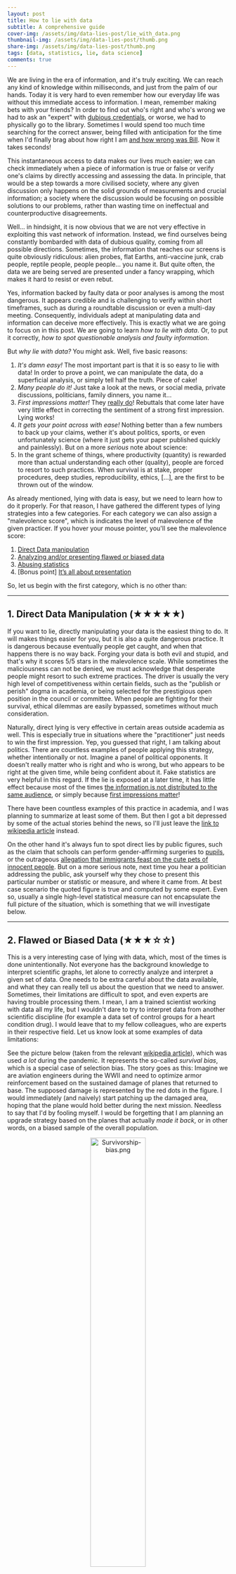 ```yaml
---
layout: post
title: How to lie with data 
subtitle: A comprehensive guide
cover-img: /assets/img/data-lies-post/lie_with_data.png
thumbnail-img: /assets/img/data-lies-post/thumb.png
share-img: /assets/img/data-lies-post/thumb.png
tags: [data, statistics, lie, data science]
comments: true
---
```


We are living in the era of information, and it's truly exciting. We can reach any kind of knowledge within milliseconds, and just from the palm of our hands. Today it is very hard to even remember how our everyday life was without this immediate access to information. I mean, remember making bets with your friends? In order to find out who's right and who's wrong we had to ask an "expert" with [dubious credentials](## "Probably that weird uncle that happened to be in the same room"), or worse, we had to physically go to the library. Sometimes I would spend too much time searching for the correct answer, being filled with anticipation for the time when I'd finally brag about how right I am [and how wrong was Bill](## "Screw you Bill, your intuition was always wrong, you jerk!"). Now it takes seconds!

This instantaneous access to data makes our lives much easier; we can check immediately when a piece of information is true or false or verify one's claims by directly accessing and assessing the data. In principle, that would be a step towards a more civilised society, where any given discussion only happens on the solid grounds of measurements and crucial information; a society where the discussion would be focusing on possible solutions to our problems, rather than wasting time on ineffectual and counterproductive disagreements.

Well... in hindsight, it is now obvious that we are not very effective in exploiting this vast network of information. Instead, we find ourselves being constantly bombarded with data of dubious quality, coming from all possible directions. Sometimes, the information that reaches our screens is quite obviously ridiculous: alien probes, flat Earths, anti-vaccine junk, crab people, reptile people, people people... you name it. But quite often, the data we are being served are presented under a fancy wrapping, which makes it hard to resist or even rebut.

Yes, information backed by faulty data or poor analyses is among the most dangerous. It appears credible and is challenging to verify within short timeframes, such as during a roundtable discussion or even a multi-day meeting. Consequently, individuals adept at manipulating data and information can deceive more effectively. This is exactly what we are going to focus on in this post. We are going to learn _how to lie with data_. Or, to put it correctly, _how to spot questionable analysis and faulty information_.

But _why lie with data?_ You might ask. Well, five basic reasons:

1. *It's damn easy!* The most important part is that it is so easy to lie with data! In order to prove a point, we can manipulate the data, do a superficial analysis, or simply tell half the truth. Piece of cake! 
2. *Many people do it!* Just take a look at the news, or social media, private discussions, politicians, family dinners, you name it...
3. *First impressions matter!* They [really do](https://news.illinois.edu/view/6367/557440)! Rebuttals that come later have very little effect in correcting the sentiment of a strong first impression. Lying works!
4. *It gets your point across with ease!* Nothing better than a few numbers to back up your claims, wether it's about politics, sports, or even unfortunately science (where it just gets your paper published quickly and painlessly). But on a more _serious_ note about science:
5. In the grant scheme of things, where productivity (quantity) is rewarded more than actual understanding each other (quality), people are forced to resort to such practices. When survival is at stake, proper procedures, deep studies, reproducibility, ethics, [...], are the first to be thrown out of the window. 

As already mentioned, lying with data is easy, but we need to learn how to do it properly. For that reason, I have gathered the different types of lying strategies into a few categories. For each category we can also assign a "malevolence score", which is indicates the level of malevolence of the given practicer. If you hover your mouse pointer, you'll see the malevolence score:

1. [Direct Data manipulation](## "★★★★★")
2. [Analyzing and/or presenting flawed or biased data](## "★★★☆☆")
3. [Abusing statistics](## "★★★★☆")
4. [Bonus point] [It’s all about presentation](## "★★★★★★★★★★★★★★★★★★★")

So, let us begin with the first category, which is no other than:

--- 

## 1. Direct Data Manipulation (★★★★★)

If you want to lie, directly manipulating your data is the easiest thing to do. It will makes things easier for you, but it is also a quite dangerous practice. It is dangerous because eventually people get caught, and when that happens there is no way back. Forging your data is both evil and stupid, and that's why it scores 5/5 stars in the malevolence scale. While sometimes the maliciousness can not be denied, we must acknowledge that desperate people might resort to such extreme practices. The driver is usually the very high level of competitiveness within certain fields, such as the "publish or perish" dogma in academia, or being selected for the prestigious open position in the council or committee. When people are fighting for their survival, ethical dilemmas are easily bypassed, sometimes without much consideration. 

Naturally, direct lying is very effective in certain areas outside academia as well. This is especially true in situations where the "practitioner" just needs to win the first impression. Yep, you guessed that right, I am talking about politics. There are countless examples of people applying this strategy, whether intentionally or not. Imagine a panel of political opponents. It doesn't really matter who is right and who is wrong, but who appears to be right at the given time, while being confident about it. Fake statistics are very helpful in this regard. If the lie is exposed at a later time, it has little effect because most of the times [the information is not distributed to the same audience](https://en.wikipedia.org/wiki/Fact-checking), or simply because [first impressions matter](https://arxiv.org/pdf/1503.07921)! 

There have been countless examples of this practice in academia, and I was planning to summarize at least some of them. But then I got a bit depressed by some of the actual stories behind the news, so I'll just leave the [link to wikipedia article](https://en.wikipedia.org/wiki/List_of_scientific_misconduct_incidents) instead. 

On the other hand it's always fun to spot direct lies by public figures, such as the claim that schools can perform gender-affirming surgeries to [pupils](https://edition.cnn.com/2024/09/04/politics/donald-trump-fact-check-children-gender-affirming-surgery/index.html), or the outrageous [allegation that immigrants feast on the cute pets of innocent people](https://www.youtube.com/watch?v=5llMaZ80ErY). But on a more serious note, next time you hear a politician addressing the public, ask yourself why they chose to present this particular number or statistic or measure, and where it came from. At best case scenario the quoted figure is true and computed by some expert. Even so, usually a single high-level statistical measure can not encapsulate the full picture of the situation, which is something that we will investigate below. 

--- 

## 2. Flawed or Biased Data (★★★☆☆)

This is a very interesting case of lying with data, which, most of the times is done unintentionally. Not everyone has the background knowledge to interpret scientific graphs, let alone to correctly analyze and interpret a given set of data. One needs to be extra careful about the data available, and what they can really tell us about the question that we need to answer. Sometimes, their limitations are difficult to spot, and even experts are having trouble processing them. I mean, I am a trained scientist working with data all my life, but I wouldn't dare to try to interpret data from another scientific discipline (for example a data set of control groups for a heart condition drug). I would leave that to my fellow colleagues, who are experts in their respective field. Let us know look at some examples of data limitations:

See the picture below (taken from the relevant [wikipedia article](https://en.wikipedia.org/wiki/Survivorship_bias)), which was used *a lot* during the pandemic. It represents the so-called _survival bias_, which is a special case of selection bias. The story goes as this: Imagine we are aviation engineers during the WWII and need to optimize armor reinforcement based on the sustained damage of planes that returned to base. The supposed damage is represented by the red dots in the figure. I would immediately (and naively) start patching up the damaged area, hoping that the plane would hold better during the next mission. Needless to say that I'd by fooling myself. I would be forgetting that I am  planning an upgrade strategy based on the planes that actually _made it back_, or in other words, on a biased sample of the overall population. 

<p align="center">
<img src="/assets/img/data-lies-post/Survivorship-bias.png" alt="Survivorship-bias.png" width="50%" height="50%">
</p>
<p align=center> <i> We need more armor Jim! (figure taken from the wikipedia page) </i> </p>

A practice like this would inevitably lead to ineffective solutions (extra armor on those areas would pose minimal benefits, if any at all), and essentially no change on the survival rate of the planes. I should instead reinforce parts of the plane that were not damaged, because those should be the most critical for the keeping the plane in the sky (cockpit, engines, the middle of the wings, etc). 

Another example of a biased data-set is when asking questions to non-representative parts of the population. For example, we shouldn't be asking about alcohol consumption during the local Beer Fest, or about peoples' favorite pie during an apple-pie contest. As you can imagine, designing a good field study is tricky and requires a lot of effort. That's why it's better to leave this part to the experts.

<p align="center">
<img src="/assets/img/data-lies-post/burgerfest.png" alt="burgerfest.png" width="50%" height="50%">
</p>
<p align=center> <i> So, are you vegan, or vegetarian? </i> </p>

On the other hand, a too small data-set is also problematic. See the graph below, it shows the two possible outcomes of a fair coin-toss experiment. If we stop the experiment too early, we will most probably get the wrong answer.

<p align="center">
<img src="/assets/img/data-lies-post/small_dataset.png" alt="small_dataset.png" width="50%" height="50%">
</p>
<p align=center> <i> We need more coins Jim! </i> </p>

--- 

## 3. Abusing statistics (★★★★☆)

Ah, one of my favorites... That is because it can be intentional or not, but it's always more glaring when it's the former! For the first case, it is somehow forgivable, because not everyone is really trained to interpret statistical measures of a given quantity. This is fine, we people make mistakes [_all_ the time](## "Yes, it is a constant struggle")... But it is just our responsibility to educate ourselves and others and be better! 

### 3.1 Correlation is not causation

Sometimes we need some proof that A causes B, in order to take some action related to A, or just make a compelling argument during a discussion. Then, we usually resort to presenting some kind of correlation between A and B. Take for example the figure below:

<p align="center">
<img src="/assets/img/data-lies-post/funny_correlations.png" alt="funny_correlations.png" width="100%" height="100%">
</p>
<p align=center> <i> Is Nick Cage to blame here? </i> </p>

This is an example of spurious correlation, and I could not possibly imagine a casual model to connect the two measurements. 

In general, statistical models are difficult to write down, and sometimes challenging to interpret. There is a whole scientific discipline that tries to infer causality from statistical measures, and it is one of the best approaches we have in order to help us find meaningful connections between As and Bs. Unfortunately, some people choose to bypass all the caveats and just use the high-level information that suits their narrative. You can amuse yourselves with more weird correlated data-sets [here](https://www.tylervigen.com/spurious-correlations).

### 3.2 Summary statistics

Quite often, in order to get our point across we use high-order summary statistics. We say for example "the mean household holds X% of that", or "a typical local man always goes for the A option", or "more people prefer Y rather than Z", or in worst case scenario "Those people from X country / region / ethnic background are responsible for our problems". These statements should be fine in principle (apart from the racist one), but the danger is that the big picture can be blurred under single-number measures. Take for example the quantity of the mean household income, which was estimated at around 80 k$ for 2014 in the US. Just by this number alone, one may arrive to the conclusion that the "typical american household earns 80 k$ per year", which might not be completely true. To get the full picture we should study the picture below, which shows the actual distribution of income across the population. We notice that a very large number of households earns much less than 80 k$, which means that the "typical american family" is unfortunately a bit poorer than initially estimated. So, what is happening here?
<p align="center">
<img src="https://www.census.gov/library/visualizations/2015/demo/distribution-of-household-income--2014/_jcr_content/root/responsivegrid/embeddableimage65.coreimg.png/1459361296671/hh-inc-dist.png" alt="Distribution of household income (2014)" width="80%" height="80%">
</p>
The mean can be biased due to highly-skewed data, and this is the root of our misunderstanding. The high and very high income families, even if fewer in actual numbers, have disproportionately larger earnings than low-income households, and are thus biasing the measure towards higher income values. The median, which is more robust against data outliers, is preferred in these situations. See figure below for a comparison between mean and median estimates. 
<p align="center">
<img src="https://upload.wikimedia.org/wikipedia/commons/thumb/5/5c/2022_Average_and_median_family_income%2C_by_age_-_US.svg/1600px-2022_Average_and_median_family_income%2C_by_age_-_US.svg.png" alt="Mean vs Median [from Wikipedia]" width="70%" height="70%">
</p>

In summary, we should always be careful with high-order statistics. When in doubt, we need to go back and look at the (distribution of the) data!  

### 3.3 Hacking 

When cheating, we can be imaginative. Highly technical details are hard to spot, and are many times hidden under layers of technical procedures. "Tweaking" some minor detail here, or "fixing an effect" there, can have considerable impact on the final result, which is no other than the single metric we report on scientific papers. Experts are usually able to spot those things, but sometimes replication of the whole analysis procedure is needed! However, the problem is that replication does not bring $ or fame, and therefore is quite often ignored, or completely omitted altogether. One might argue that this system is far from perfect, but so far it's the best we have. Eventually, malpractices in science are discovered, and people face the consequences (see section of _Direct data manipulation_ above). 

### 3.3.1 How fitting?

Sometimes, it's quite straightforward to get easy answers out of the data. Patterns might be easy to spot, and therefore the connection between measurements is evident. But quite often this is not the case. Our measurements might be noisy or problematic, our models might be useless, or our analysis methods too naive. This may happen in science as well, where we are pressured to provide a single final answer for a given study or big question. Then, we might rush our analysis and present something like this:

<p align="center">
<img src="/assets/img/data-lies-post/bad-fit_1.jpeg" alt= "No comment..." width="50%" height="50%">
</p>

Fitting a straight line through a cloud of points is easy, but also [pointless](## "Pun intended!"). Any numerical result out of this model would contribute very little to our understanding of the data. On the other hand, using a model with a million parameters is also not appropriate, because it would create [overfitting](https://en.wikipedia.org/wiki/Overfitting) issues (the opposite is [underfitting](https://www.geeksforgeeks.org/underfitting-and-overfitting-in-machine-learning/)). 

> [!NOTE]
> We constantly encounter these kind of problems in Gravitational Wave Astronomy! Our Gravitational Wave detectors (see [here](https://www.ligo.caltech.edu/news/ligo20240405) for our current ground-based ones, of [here](https://www.esa.int/Science_Exploration/Space_Science/LISA) for our future space observatory) detect different types of waveforms, and we need to carefully model them in order to extract them safely from the data. More of this in a future post!

### 3.3.2 p-hacking, a special category of hacking

In statistics, we need to use metrics in order to decide between two competing hypotheses (yeah, science!). In classical statistics, we have been using what is called the P-values. We begin by inventing two categories: The $\mathrm{H}_0$ is the so-called _null hypothesis_, which usually refers to the negative relationship of the particular effect, i.e. "There is no signal present" or "There is no difference between the two populations". $\mathrm{H}_1$ is the opposite. So, "the p-value is the probability of obtaining test results at least as extreme as the result actually observed, under the assumption that the null hypothesis is correct".

<p align="center">
<img src="/assets/img/data-lies-post/confused.jpg" alt="confused.png" width="80%" height="80%">
</p>
<p align=center> <i> Yeah, this was not very helpful, I know... </i> </p>

In a nutshell, P-value calculations assume that the null hypothesis is true and use that assumption to determine the likelihood of obtaining your observed sample data. P-values answer the question, "Are your sample data unusual if the null hypothesis is true?". At best, p-values indicate the degree of compatibility between a dataset and a particular hypothetical explanation (such as a null hypothesis), which is usually not the question we would like to answer. At the same time, we have adopted a particular threshold (the 0.05) which is somewhat arbitrary. Finally, the p-value does not indicate the size or importance of the observed effect. A small p-value can be observed for an effect that is not meaningful or important. In fact, the larger the sample size, the smaller the minimum effect needed to produce a statistically significant p-value!. 

Still, the P-values are super useful if we want to answer our question, but more actions are required from ourselves. The point I'd like to make here is that the _interpretation of statistical quantities is most of the times quite challenging_. A single reference to a high-order statistic such as the P-value does not convey the full picture. And the final takeaway message is that hacking can be hidden inside the technical details of the given study. This is sometimes very hard to spot even by experts, and that's why replication is a very basic ingredient of science!

--- 

## Summary

Nowadays, data is a kind of modern currency. They are extremely valuable because by studying them we can tune our decision-making process. But they can also be used to mislead, or directly support flawed claims and malicious causes. Therefore, it is more necessary than ever to educate ourselves with the basics of statistical sciences in order to be able to assess the quality of the information out there. Unfortunately, statistics is not very easy, but that's life. In my humble opinion, I think that the experts need to be alert and react to blatant _lies that use faulty data or methods_. And this is crucial when those are used for decisions that impact the everyday life of all of us. 


## 4. [Bonus] It’s all about presentation! (★★★★★★★★★★★★★★★★★★★)

I left the best category by far as a bonus point at the end. When data can not be forged or manipulated, people resort to simply presenting them in a way that is convenient for their narrative. This includes tricks like zoomed-in axes, using two axes to overlay data that shouldn't be shown together, "enhanced" bar and pie charts, or directly forged data-points on plots.  

Then the question arises: Why do such an obvious manipulation? Eventually people or companies that use such cheap tricks are caught and often publicly called out... Well, because *first impressions matter*, and consequences are often too mild to outweigh the benefits! 

So, let's play a game: In this section I have collected a few screenshots from the news or social media. You can try yourselves to spot the visual trick used in each of those figures (some hints are given). Enjoy! 

<p align="center">
<img src="/assets/img/data-lies-post/1.png" alt= "Plot enhancement" width="50%" height="50%">
</p>
<details> <summary>Hint</summary> Plot enhancement, because why not? </details>

<p align="center">
<img src="/assets/img/data-lies-post/2.jpeg" alt= "Double axes, plotting absolute numbers of different populations. Need normalization." width="50%" height="50%">
</p>
<details> <summary>Hint</summary> Double axes, plotting absolute numbers of different populations. Needs normalization before plotting. </details>

<p align="center">
<img src="/assets/img/data-lies-post/3.png" alt= "Double axes, as above. After normalization the trends appear to be similar." width="50%" height="50%">
</p>
<details> <summary>Hint</summary> Double axes, as above. After normalization the trends appear to be similar. </details>

<p align="center">
<img src="/assets/img/data-lies-post/4.jpg" alt= "Time axis flip, in order to show decline of the development index." width="50%" height="50%">
</p>
<details> <summary>Hint</summary> Check the x-axis. Gives the impression of decline of the development index in time. </details>

<p align="center">
<img src="/assets/img/data-lies-post/5.jpg" alt= "Visual enhancement of bars here..." width="50%" height="50%">
</p>
<details> <summary>Hint</summary> Visual enhancement of bars here... Taken from Greek news channel. </details>

<p align="center">
<img src="/assets/img/data-lies-post/6.jpg" alt= "No comment..." width="50%" height="50%">
</p>
<details> <summary>Hint</summary> No comment... Taken from Greek news channel. </details>

<p align="center">
<img src="/assets/img/data-lies-post/7.jpeg" alt= "Bar enhancement, zoom-in to show bars of different height." width="50%" height="50%">
</p>
<details> <summary>Hint</summary> Bar enhancement, zoom-in to give the impression of larger difference between bar heights. </details>

<p align="center">
<img src="/assets/img/data-lies-post/9.jpeg" alt= "Look at the y-axis" width="50%" height="50%">
</p>
<details> <summary>Hint</summary> Bar enhancement again, can you spot it? Look at the y-axis! </details>

<figure class="half" style="display:flex">
    <img style="width:400px" src="/assets/img/data-lies-post/8-1.jpg">
    <img style="width:600px" src="/assets/img/data-lies-post/8-2.jpeg">
</figure>
What is reported is shown on the left, a plot of the actual data is shown on the right.

<details> <summary>Hint</summary> Can you spot the difference? :suspect: </details>

<p align="center">
<img src="/assets/img/data-lies-post/doge.png" alt= "Hmmm ... Taken from doge.gov.workforce." width="50%" height="50%">
</p>
<details> <summary>Hint</summary> Don't even know anymore... Taken from doge.gov.workforce. :finnadie: </details>
